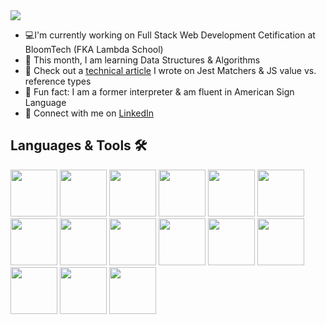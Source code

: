 <img src="https://user-images.githubusercontent.com/58489217/150205146-01b885b0-b7b3-4745-97a5-c06064ed2f0d.png" />

- 💻I'm currently working on Full Stack Web Development Cetification at BloomTech (FKA Lambda School)
- 🧠 This month, I am learning Data Structures & Algorithms
- 📝 Check out a <a href="https://www.linkedin.com/in/kat-yevsukov/overlay/1635480206333/single-media-viewer/">technical article</a> I wrote on Jest Matchers & JS value vs. reference types
- 🤟 Fun fact: I am a former interpreter & am fluent in American Sign Language 
- 🔗 Connect with me on <a href="https://www.linkedin.com/in/kat-yevsukov/" target="_blank">LinkedIn</a>

## Languages & Tools 🛠

<a href="https://www.javascript.com/" target="_blank"><img src="https://user-images.githubusercontent.com/58489217/150200417-d14907e0-9100-4feb-97a3-c68582f0513d.png" width="75" height="75"/></a>
<a href="https://reactjs.org/" target="_blank"><img src="https://user-images.githubusercontent.com/58489217/150200420-7825194a-d584-4aad-bc2a-f5d41627c04c.png" width="75" height="75"/></a>
<a href="https://nodejs.org/en/" target="_blank"><img src="https://user-images.githubusercontent.com/58489217/150207012-3ea66f1b-42fc-4dcc-9174-e63c4516a9f7.png" width="75"/></a>
<img src="https://user-images.githubusercontent.com/58489217/150203008-a1f41fc6-1d0b-474d-83cb-b970ff6d75e9.jpg" width="75" height="75"/>
<img src="https://user-images.githubusercontent.com/58489217/150203011-d27c9a3b-2536-486b-b4a0-a01db63dbaed.png" width="75" height="75"/>
<a href="https://git-scm.com/" target="_blank"><img src="https://user-images.githubusercontent.com/58489217/150203024-25b57f6a-1874-4a8a-8d62-305d11fbcef2.png" width="75"/></a>
<a href="https://www.postgresql.org/" target="_blank"><img src="https://user-images.githubusercontent.com/58489217/150203029-c35f75e2-c85a-47b9-b120-456550c63eaf.png" width="75"/></a>
<a href="https://redux.js.org/" target="_blank"><img src="https://user-images.githubusercontent.com/58489217/150203048-0f4e998c-a2a2-4c3b-ae55-ae8880ef4829.png" width="75"/></a>
<a href="https://www.sqlite.org/index.html" target="_blank"><img src="https://user-images.githubusercontent.com/58489217/150203056-00bde120-b6b6-4805-b600-46f8ec26097f.png" width="75"/></a>
<a href="https://jestjs.io/" target="_blank"><img src="https://user-images.githubusercontent.com/58489217/150203066-7c3e6d18-2a1c-4544-8b42-2a3d0846da71.jpeg" width="75"/></a>
<a href="https://www.postman.com/" target="_blank"><img src="https://user-images.githubusercontent.com/58489217/150203079-28d4f285-709e-4bd1-8508-5b48306886f9.png" width="75"/></a>
<a href="https://www.cypress.io/" target="_blank"><img src="https://user-images.githubusercontent.com/58489217/150205127-642031a7-208c-486a-9a22-20abe52a874a.png" width="75"/></a>
<a href="https://code.visualstudio.com/brand" target="_blank"><img src="https://user-images.githubusercontent.com/58489217/150211373-1c514cce-de53-43fe-84b5-3f18f7c0a631.png" width="75"/></a>
<a href="https://expressjs.com/" target="_blank"><img src="https://user-images.githubusercontent.com/58489217/150203003-8e2ac067-9be5-4a62-88c0-a0e14094bbb0.png" width="75"/></a>
<a href="https://knexjs.org/" target="_blank"><img src="https://user-images.githubusercontent.com/58489217/150203036-69c918c5-4105-4451-9ba6-6b951d727114.png" width="75"/></a>



